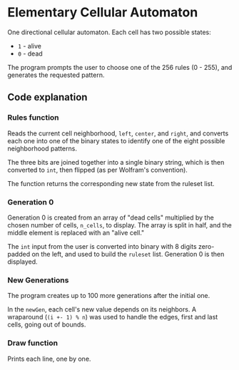 # Elementary Cellular Automaton

One directional cellular automaton. Each cell has two possible states:

* `1` - alive
* `0` - dead

The program prompts the user to choose one of the 256 rules (0 - 255), and generates the requested pattern.

## Code explanation

### Rules function
Reads the current cell neighborhood, `left`, `center`, and `right`, and converts each one into one of the binary states 
to identify one of the eight possible neighborhood patterns.

The three bits are joined together into a single binary string, which is then converted to `int`, then flipped (as per
Wolfram's convention).

The function returns the corresponding new state from the ruleset list.

### Generation 0
Generation 0 is created from an array of "dead cells" multiplied by the chosen number of cells, `n_cells`, to display. 
The array is split in half, and the middle element is replaced with an "alive cell."

The `int` input from the user is converted into binary with 8 digits zero-padded on the left, and used to build the 
`ruleset` list. Generation 0 is then displayed.

### New Generations
The program creates up to 100 more generations after the initial one.

In the `newGen`, each cell's new value depends on its neighbors. A wraparound (`(i +- 1) % n`) was used to handle the 
edges, first and last cells, going out of bounds. 

### Draw function
Prints each line, one by one.
